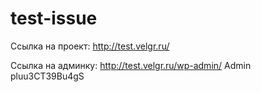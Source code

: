 # test-issue

Ссылка на проект:
http://test.velgr.ru/

Ссылка на админку:
http://test.velgr.ru/wp-admin/
Admin
pluu3CT39Bu4gS